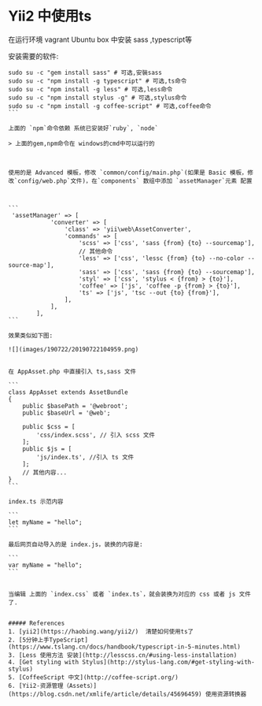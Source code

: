 # Yii2 中使用ts

在运行环境 vagrant Ubuntu box 中安装 sass ,typescript等 



安装需要的软件:

````
sudo su -c "gem install sass" # 可选,安裝sass
sudo su -c "npm install -g typescript" # 可选,ts命令
sudo su -c "npm install -g less" # 可选,less命令
sudo su -c "npm install stylus -g" # 可选,stylus命令
sudo su -c "npm install -g coffee-script" # 可选,coffee命令
```

上面的 `npm`命令依赖 系统已安装好`ruby`, `node` 

> 上面的gem,npm命令在 windows的cmd中可以运行的



使用的是 Advanced 模板，修改 `common/config/main.php`(如果是 Basic 模板，修改`config/web.php`文件)，在`components` 数组中添加 `assetManager`元素 配置



```
 'assetManager' => [
            'converter' => [
                'class' => 'yii\web\AssetConverter',
                'commands' => [
                    'scss' => ['css', 'sass {from} {to} --sourcemap'],
                    // 其他命令
                    'less' => ['css', 'lessc {from} {to} --no-color --source-map'],
                    'sass' => ['css', 'sass {from} {to} --sourcemap'],
                    'styl' => ['css', 'stylus < {from} > {to}'],
                    'coffee' => ['js', 'coffee -p {from} > {to}'],
                    'ts' => ['js', 'tsc --out {to} {from}'],
                ],
            ],
        ],
```

效果类似如下图:

![](images/190722/20190722104959.png)


在 AppAsset.php 中直接引入 ts,sass 文件

```
class AppAsset extends AssetBundle
{
    public $basePath = '@webroot';
    public $baseUrl = '@web';
 
    public $css = [
        'css/index.scss', // 引入 scss 文件
    ];
    public $js = [
        'js/index.ts', //引入 ts 文件
    ];
    // 其他内容...
}
```

index.ts 示范内容

```
let myName = "hello";
```

最后网页自动导入的是 index.js，装换的内容是:

```
var myName = "hello";
```


当编辑 上面的 `index.css` 或者 `index.ts`，就会装换为对应的 css 或者 js 文件了.


##### References
1. [yii2](https://haobing.wang/yii2/)  清楚如何使用ts了
2. [5分钟上手TypeScript](https://www.tslang.cn/docs/handbook/typescript-in-5-minutes.html)
3. [Less 使用方法 安装](http://lesscss.cn/#using-less-installation)
4. [Get styling with Stylus](http://stylus-lang.com/#get-styling-with-stylus)
5. [CoffeeScript 中文](http://coffee-script.org/)
6. [Yii2-资源管理（Assets）](https://blog.csdn.net/xmlife/article/details/45696459) 使用资源转换器

